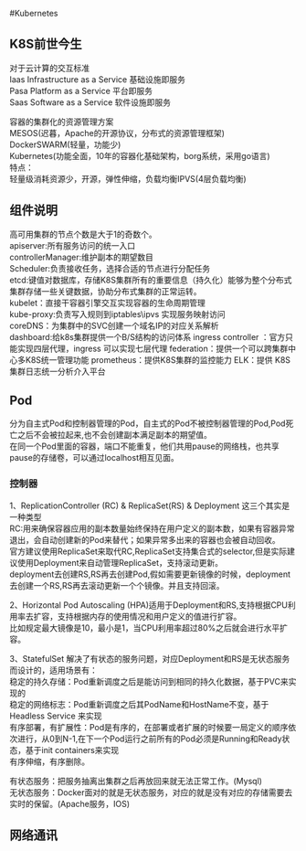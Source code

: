 #Kubernetes

## K8S前世今生
对于云计算的交互标准  
Iaas   Infrastructure as a Service 基础设施即服务  
Pasa   Platform as a Service 平台即服务  
Saas   Software as a Service 软件设施即服务  

容器的集群化的资源管理方案   
MESOS(迟暮，Apache的开源协议，分布式的资源管理框架)  
DockerSWARM(轻量，功能少)  
Kubernetes(功能全面，10年的容器化基础架构，borg系统，采用go语言)  
特点：  
轻量级消耗资源少，开源，弹性伸缩，负载均衡IPVS(4层负载均衡)

## 组件说明
高可用集群的节点个数是大于1的奇数个。  
apiserver:所有服务访问的统一入口    
controllerManager:维护副本的期望数目    
Scheduler:负责接收任务，选择合适的节点进行分配任务   
etcd:键值对数据库，存储K8S集群所有的重要信息（持久化）能够为整个分布式集群存储一些关键数据，协助分布式集群的正常运转。  
kubelet：直接干容器引擎交互实现容器的生命周期管理  
kube-proxy:负责写入规则到iptables\ipvs 实现服务映射访问   
coreDNS：为集群中的SVC创建一个域名IP的对应关系解析    
dashboard:给k8s集群提供一个B/S结构的访问体系 
ingress controller ：官方只能实现四层代理，ingress 可以实现七层代理
federation：提供一个可以跨集群中心多K8S统一管理功能
prometheus：提供K8S集群的监控能力
ELK：提供 K8S 集群日志统一分析介入平台 

## Pod
分为自主式Pod和控制器管理的Pod，自主式的Pod不被控制器管理的Pod,Pod死亡之后不会被拉起来,也不会创建副本满足副本的期望值。    
在同一个Pod里面的容器，端口不能重复，他们共用pause的网络栈，也共享pause的存储卷，可以通过localhost相互见面。   

### 控制器
1、ReplicationController (RC) & ReplicaSet(RS) & Deployment 这三个其实是一种类型   
RC:用来确保容器应用的副本数量始终保持在用户定义的副本数，如果有容器异常退出，会自动创建新的Pod来替代；如果异常多出来的容器也会被自动回收。    
官方建议使用ReplicaSet来取代RC,ReplicaSet支持集合式的selector,但是实际建议使用Deployment来自动管理ReplicaSet，支持滚动更新。     
deployment去创建RS,RS再去创建Pod,假如需要更新镜像的时候，deployment去创建一个RS,RS再去滚动更新一个个镜像。并且支持回滚。   

2、Horizontal Pod Autoscaling (HPA)适用于Deployment和RS,支持根据CPU利用率去扩容，支持根据内存的使用情况和用户定义的值进行扩容。    
比如规定最大镜像是10，最小是1，当CPU利用率超过80%之后就会进行水平扩容。   

3、StatefulSet 解决了有状态的服务问题，对应Deployment和RS是无状态服务而设计的，适用场景有：  
稳定的持久存储：Pod重新调度之后是能访问到相同的持久化数据，基于PVC来实现的  
稳定的网络标志：Pod重新调度之后其PodName和HostName不变，基于Headless Service 来实现  
有序部署，有扩展性：Pod是有序的，在部署或者扩展的时候要一局定义的顺序依次进行，从0到N-1,在下一个Pod运行之前所有的Pod必须是Running和Ready状态，基于init containers来实现  
有序伸缩，有序删除。  
  
有状态服务：把服务抽离出集群之后再放回来就无法正常工作。(Mysql)  
无状态服务：Docker面对的就是无状态服务，对应的就是没有对应的存储需要去实时的保留。(Apache服务，IOS)  
 








## 网络通讯


 




































